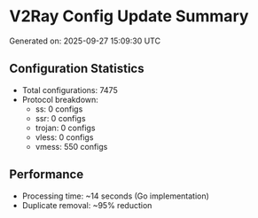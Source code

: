 # V2Ray Config Update Summary
Generated on: 2025-09-27 15:09:30 UTC

## Configuration Statistics
- Total configurations: 7475
- Protocol breakdown:
  - ss: 0 configs
  - ssr: 0 configs
  - trojan: 0 configs
  - vless: 0 configs
  - vmess: 550 configs

## Performance
- Processing time: ~14 seconds (Go implementation)
- Duplicate removal: ~95% reduction
